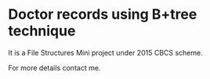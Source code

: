 # Doctor records using B+tree technique


It is a File Structures Mini project under 2015 CBCS scheme.


For more details contact me.
